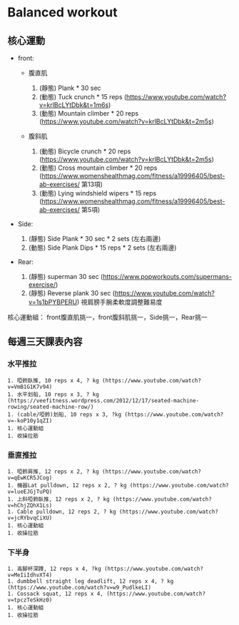 # Balanced workout

## 核心運動
* front:
  * 腹直肌
	1. (靜態) Plank * 30 sec
	1. (動態) Tuck crunch * 15 reps (https://www.youtube.com/watch?v=krlBcLYtDbk&t=1m6s)
	1. (動態) Mountain climber * 20 reps (https://www.youtube.com/watch?v=krlBcLYtDbk&t=2m5s)

  * 腹斜肌
	1. (動態) Bicycle crunch * 20 reps (https://www.youtube.com/watch?v=krlBcLYtDbk&t=2m5s)
	1. (動態) Cross mountain climber * 20 reps (https://www.womenshealthmag.com/fitness/a19996405/best-ab-exercises/ 第13項)
	1. (動態) Lying windshield wipers * 15 reps (https://www.womenshealthmag.com/fitness/a19996405/best-ab-exercises/ 第5項)

* Side:
	1. (靜態) Side Plank * 30 sec * 2 sets (左右兩邊)
	1. (動態) Side Plank Dips * 15 reps * 2 sets (左右兩邊)

* Rear: 
	1. (靜態) superman 30 sec (https://www.popworkouts.com/supermans-exercise/)
	1. (靜態) Reverse plank 30 sec (https://www.youtube.com/watch?v=1s1bPYBPERU) 視肩膀手腕柔軟度調整難易度

核心運動組： front腹直肌挑一，front腹斜肌挑一，Side挑一，Rear挑一

## 每週三天課表內容

### 水平推拉
	1. 啞鈴臥推, 10 reps x 4, ? kg (https://www.youtube.com/watch?v=VmB1G1K7v94)
	1. 水平划船, 10 reps x 3, ? kg (https://veefitness.wordpress.com/2012/12/17/seated-machine-rowing/seated-machine-row/)
	1. (cable/啞鈴)划船, 10 reps x 3, ?kg (https://www.youtube.com/watch?v=-koP10y1qZI)
	1. 核心運動組
	1. 收操拉筋

### 垂直推拉
	1. 啞鈴肩推, 12 reps x 2, ? kg (https://www.youtube.com/watch?v=qEwKCR5JCog)
	1. 機器Lat pulldown, 12 reps x 2, ? kg (https://www.youtube.com/watch?v=lueEJGjTuPQ)
	1. 上斜啞鈴臥推, 12 reps x 2, ? kg (https://www.youtube.com/watch?v=hChjZQhX1Ls)
	1. Cable pulldown, 12 reps 2, ? kg (https://www.youtube.com/watch?v=jcRYbvqCiXU)
	1. 核心運動組
	1. 收操拉筋

### 下半身
	1. 高腳杯深蹲, 12 reps x 4, ?kg (https://www.youtube.com/watch?v=MeIiIdhvXT4)
	1. dumbbell straight leg deadlift, 12 reps x 4, ? kg (https://www.youtube.com/watch?v=w9_PudlkeLI)
	1. Cossack squat, 12 reps x 4, (https://www.youtube.com/watch?v=tpczTeSkHz0)
	1. 核心運動組
	1. 收操拉筋
